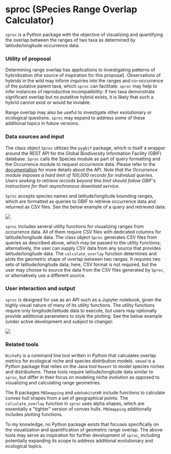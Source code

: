 # sproc (SPecies Range Overlap Calculator)

``sproc`` is a Python package with the objective of visualizing and quantifying the overlap between the ranges of two taxa as determined by latitude/longitude occurrence data.



### Utility of proposal

Determining range overlap has applications to investigating patterns of hybridization (the source of inspiration for this proposal).  Observations of hybrids in the wild may inform inquiries into the ranges and co-occurrence of the putative parent taxa, which ``sproc`` can facilitate.  ``sproc`` may help to infer instances of reproductive incompatibility: if two taxa demonstrate significant overlap but no putatitve hybrid exists, it is likely that such a hybrid cannot exist or would be inviable.

Range overlap may also be useful to investigate other evolutionary or ecological questions.  ``sproc`` may expand to address some of these additional topics in future versions.



### Data sources and input

The class object ``Sproc`` utilizes the ``pygbif`` package, which is itself a wrapper around the REST API for the Global Biodiversity Information Facility (GBIF) database.  ``Sproc`` calls the Species module as part of query formatting and the Occurrence module to request occurrence data.  Please refer to the [documentation](https://www.gbif.org/developer/summary) for more details about the API.  *Note that the Occurrence module imposes a hard limit of 100,000 records for individual queries.  Users seeking to retrieve records beyond this limit should follow GBIF's instructions for their asynchronous download service.*

``Sproc`` accepts species names and latitude/longitude bounding ranges, which are formatted as queries to GBIF to retrieve occurrence data and returned as CSV files.  See the below example of a query and retrieved data:


![](https://i.gyazo.com/d46e90ebeda6a29952eb463e5f4c603a.png)


``sproc`` includes several utility functions for visualizing ranges from occurrence data.  All of them require CSV files with dedicated columns for latitude/longitude data.  The class object ``Sproc`` generates CSV files from queries as described above, which may be passed to the utility functions; alternatively, the user can supply CSV data from any source that provides latitude/longitude data.  The ``calculate_overlay`` function determines and plots the geometric shape of overlap between two ranges.  It requires two sets of latitude/longitude data; here, CSV format is not required, but the user may choose to source the data from the CSV files generated by ``Sproc``, or alternatively use a different source.



### User interaction and output

``sproc`` is designed for use as an API such as a Jupyter notebook, given the highly visual nature of many of its utility functions.  The utility functions require only longitude/latitude data to execute, but users may optionally provide additional parameters to style the plotting.  See the below example (under active development and subject to change):


![](https://i.gyazo.com/0d9a93c02607e53efa1aad8174d27dd5.jpg)



### Related tools

``NichePy`` is a command line tool written in Python that calculates overlap metrics for ecological niche and species distribution models.  ``smood`` is a Python package that relies on the Java tool ``Maxent`` to model species niches and distributions.  These tools require latitude/longitude data similar to ``sproc``, but differ in their focus on modeling niche evolution as opposed to visualizing and calculating range geometries.

The R packages ``PBSmapping`` and ``adehabitatHR`` include functions to calculate convex hull shapes from a set of geographical points.  The ``calculate_overlay`` function in ``sproc`` uses alpha shapes, which are essentially a "tighter" version of convex hulls.  ``PBSmapping`` additionally includes plotting functions.

To my knowledge, no Python package exists that focuses specifically on the visualization and quantification of geometric range overlap.  The above tools may serve as inspiration for further development of ``sproc``, including potentially expanding its scope to address additional evolutionary and ecological topics.
